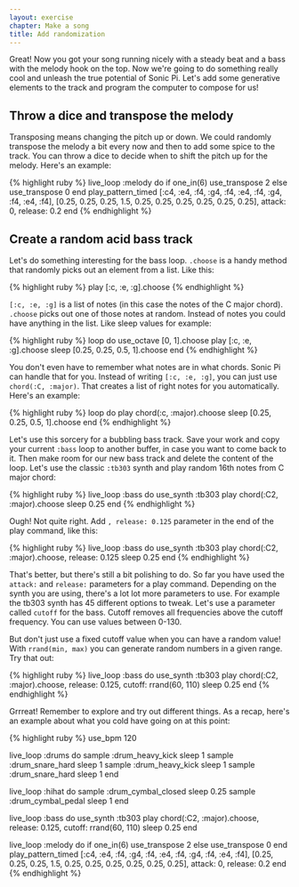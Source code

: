 ```yaml
---
layout: exercise
chapter: Make a song
title: Add randomization
---
```


Great! Now you got your song running nicely with a steady beat and a bass with the melody hook on the top. Now we're going to do something really cool and unleash the true potential of Sonic Pi. Let's add some generative elements to the track and program the computer to compose for us!

## Throw a dice and transpose the melody

Transposing means changing the pitch up or down. We could randomly transpose the melody a bit every now and then to add some spice to the track. You can throw a dice to decide when to shift the pitch up for the melody. Here's an example:

{% highlight ruby %}
live_loop :melody do
  if one_in(6)
    use_transpose 2
  else
    use_transpose 0
  end
  play_pattern_timed [:c4, :e4, :f4, :g4, :f4, :e4, :f4, :g4, :f4, :e4, :f4], [0.25, 0.25, 0.25, 1.5, 0.25, 0.25, 0.25, 0.25, 0.25, 0.25], attack: 0, release: 0.2
end
{% endhighlight %}

## Create a random acid bass track

Let's do something interesting for the bass loop. `.choose` is a handy method that randomly picks out an element from a list. Like this:

{% highlight ruby %}
play [:c, :e, :g].choose
{% endhighlight %}

`[:c, :e, :g]` is a list of notes (in this case the notes of the C major chord). `.choose` picks out one of those notes at random. Instead of notes you could have anything in the list. Like sleep values for example:

{% highlight ruby %}
loop do
  use_octave [0, 1].choose
  play [:c, :e, :g].choose
  sleep [0.25, 0.25, 0.5, 1].choose
end
{% endhighlight %}

You don't even have to remember what notes are in what chords. Sonic Pi can handle that for you. Instead of writing `[:c, :e, :g]`, you can just use `chord(:C, :major)`. That creates a list of right notes for you automatically. Here's an example:

{% highlight ruby %}
loop do
  play chord(:c, :major).choose
  sleep [0.25, 0.25, 0.5, 1].choose
end
{% endhighlight %}

Let's use this sorcery for a bubbling bass track. Save your work and copy your current `:bass` loop to another buffer, in case you want to come back to it. Then make room for our new bass track and delete the content of the loop. Let's use the classic `:tb303` synth and play random 16th notes from C major chord:

{% highlight ruby %}
live_loop :bass do
  use_synth :tb303
  play chord(:C2, :major).choose
  sleep 0.25
end
{% endhighlight %}

Ough! Not quite right. Add `, release: 0.125` parameter in the end of the play command, like this:

{% highlight ruby %}
live_loop :bass do
  use_synth :tb303
  play chord(:C2, :major).choose, release: 0.125
  sleep 0.25
end
{% endhighlight %}

That's better, but there's still a bit polishing to do. So far you have used the `attack:` and `release:` parameters for a play command. Depending on the synth you are using, there's a lot lot more parameters to use. For example the tb303 synth has 45 different options to tweak. Let's use a parameter called `cutoff` for the bass. Cutoff removes all frequencies above the cutoff frequency. You can use values between 0-130.

But don't just use a fixed cutoff value when you can have a random value! With `rrand(min, max)` you can generate random numbers in a given range. Try that out:

{% highlight ruby %}
live_loop :bass do
  use_synth :tb303
  play chord(:C2, :major).choose, release: 0.125, cutoff: rrand(60, 110)
  sleep 0.25
end
{% endhighlight %}

Grrreat! Remember to explore and try out different things. As a recap, here's an example about what you cold have going on at this point:

{% highlight ruby %}
use_bpm 120

live_loop :drums do
  sample :drum_heavy_kick
  sleep 1
  sample :drum_snare_hard
  sleep 1
  sample :drum_heavy_kick
  sleep 1
  sample :drum_snare_hard
  sleep 1
end

live_loop :hihat do
  sample :drum_cymbal_closed
  sleep 0.25
  sample :drum_cymbal_pedal
  sleep 1
end

live_loop :bass do
  use_synth :tb303
  play chord(:C2, :major).choose, release: 0.125, cutoff: rrand(60, 110)
  sleep 0.25
end


live_loop :melody do
  if one_in(6)
    use_transpose 2
  else
    use_transpose 0
  end
  play_pattern_timed [:c4, :e4, :f4, :g4, :f4, :e4, :f4, :g4, :f4, :e4, :f4], [0.25, 0.25, 0.25, 1.5, 0.25, 0.25, 0.25, 0.25, 0.25, 0.25], attack: 0, release: 0.2
end
{% endhighlight %}